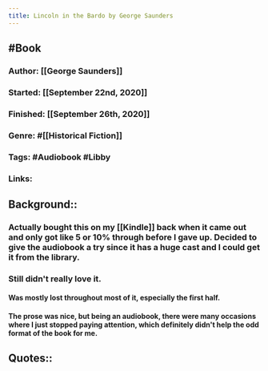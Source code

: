 ```yaml
---
title: Lincoln in the Bardo by George Saunders
---
```


## #Book
### Author: [[George Saunders]]

### Started: [[September 22nd, 2020]]

### Finished: [[September 26th, 2020]]

### Genre: #[[Historical Fiction]]

### Tags: #Audiobook #Libby

### Links:

## Background::
### Actually bought this on my [[Kindle]] back when it came out and only got like 5 or 10% through before I gave up. Decided to give the audiobook a try since it has a huge cast and I could get it from the library.

### Still didn't really love it.
#### Was mostly lost throughout most of it, especially the first half. 

#### The prose was nice, but being an audiobook, there were many occasions where I just stopped paying attention, which definitely didn't help the odd format of the book for me.

## Quotes::
